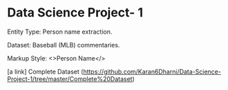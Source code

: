 # Data Science Project- 1

Entity Type: Person name extraction.

Dataset: Baseball (MLB) commentaries.

Markup Style: <>Person Name</>

[a link] Complete Dataset (https://github.com/Karan6Dharni/Data-Science-Project-1/tree/master/Complete%20Dataset)
